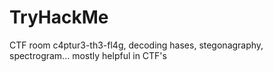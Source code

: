 # TryHackMe
CTF room c4ptur3-th3-fl4g, decoding hases, stegonagraphy, spectrogram...
mostly helpful in CTF's
